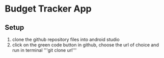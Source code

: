 # Budget Tracker App

## Setup
1. clone the github repository files into android studio
2. click on the green code button in github, choose the url of choice and run in terminal '''git clone url'''
